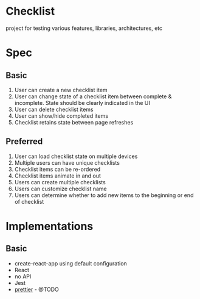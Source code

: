 # Checklist
project for testing various features, libraries, architectures, etc

# Spec

## Basic
1. User can create a new checklist item
2. User can change state of a checklist item between complete & incomplete. State should be clearly indicated in the UI
3. User can delete checklist items
4. User can show/hide completed items
5. Checklist retains state between page refreshes

## Preferred
1. User can load checklist state on multiple devices
2. Multiple users can have unique checklists
3. Checklist items can be re-ordered
4. Checklist items animate in and out
5. Users can create multiple checklists
6. Users can customize checklist name
7. Users can determine whether to add new items to the beginning or end of checklist

# Implementations

## Basic
- create-react-app using default configuration
- React
- no API
- Jest
- [prettier](https://facebook.github.io/create-react-app/docs/setting-up-your-editor#formatting-code-automatically) - @TODO
